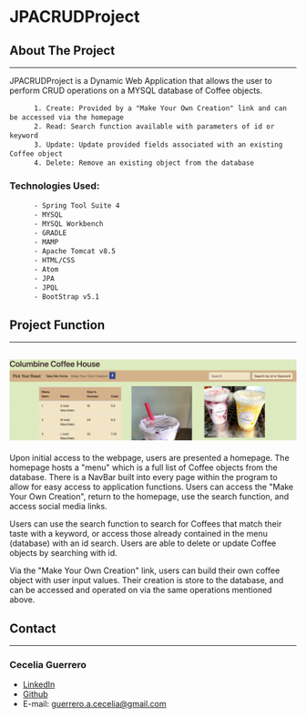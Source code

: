 # JPACRUDProject

## About The Project
---
JPACRUDProject is a Dynamic Web Application that allows the user to perform CRUD operations on a MYSQL database of Coffee objects.

          1. Create: Provided by a "Make Your Own Creation" link and can be accessed via the homepage
          2. Read: Search function available with parameters of id or keyword
          3. Update: Update provided fields associated with an existing Coffee object
          4. Delete: Remove an existing object from the database

### Technologies Used:

          - Spring Tool Suite 4
          - MYSQL
          - MYSQL Workbench
          - GRADLE
          - MAMP
          - Apache Tomcat v8.5
          - HTML/CSS
          - Atom
          - JPA
          - JPQL
          - BootStrap v5.1

## Project Function
---

![alt text](WebHome.jpg)
---

Upon initial access to the webpage, users are presented a homepage. The homepage hosts a "menu" which is a full list of Coffee objects from the database. There is a NavBar built into every page within the program to allow for easy access to application functions. Users can access the "Make Your Own Creation", return to the homepage, use the search function, and access social media links.

Users can use the search function to search for Coffees that match their taste with a keyword, or access those already contained in the menu (database) with an id search. Users are able to delete or update Coffee objects by searching with id.

Via the "Make Your Own Creation" link, users can build their own coffee object with user input values. Their creation is store to the database, and can be accessed and operated on via the same operations mentioned above.

## Contact
---
### Cecelia Guerrero
- [LinkedIn](https://www.linkedin.com/in/cecelia-guerrero/)
- [Github](https://github.com/Cagugu)
- E-mail: guerrero.a.cecelia@gmail.com
